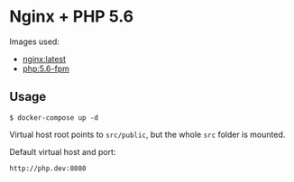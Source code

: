 # Nginx + PHP 5.6

Images used:
- [nginx:latest](https://hub.docker.com/_/nginx)
- [php:5.6-fpm](https://hub.docker.com/_/php)


## Usage

```shell
$ docker-compose up -d
```

Virtual host root points to `src/public`, but the whole `src` folder is mounted.

Default virtual host and port:
```
http://php.dev:8080
```